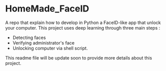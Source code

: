 # HomeMade_FaceID
A repo that explain how to develop in Python a FaceID-like app that unlock your computer.
This project uses deep learning through three main steps :
- Detecting faces
- Verifying administrator's face
- Unlocking computer via shell script.

This readme file will be update soon to provide more details about this project.
